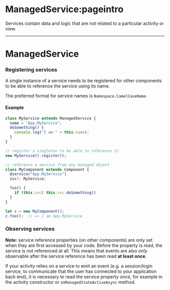 # ManagedService:pageintro
Services contain data and logic that are not related to a particular activity or view.

---
# ManagedService
### Registering services
A single instance of a service needs to be registered for other components to be able to reference the service using its name.

The preferred format for service names is `Namespace.CamelCaseName`.

#### Example
```typescript
class MyService extends ManagedService {
  name = "App.MyService";
  doSomething() {
    console.log("I am " + this.name);
  }
}

// register a singleton to be able to reference it
new MyService().register();

// reference a service from any managed object
class MyComponent extends Component {
  @service("App.MyService")
  svc?: MyService;

  foo() {
    if (this.svc) this.svc.doSomething()
  }
}

let c = new MyComponent();
c.foo();  // => I am App.MyService
```

### Observing services
**Note:** service reference properties (on other components) are only set when they are first accessed by your code. Before the property is read, the service is not referenced at all. This means that events are also _only_ observable after the service reference has been read __at least once__.

If your activity relies on a service to emit an event (e.g. a session/login service, to communicate that the user has connected to your application back end), it is necessary to read the service property once, for example in the activity constructor or `onManagedStateActiveAsync` method.
